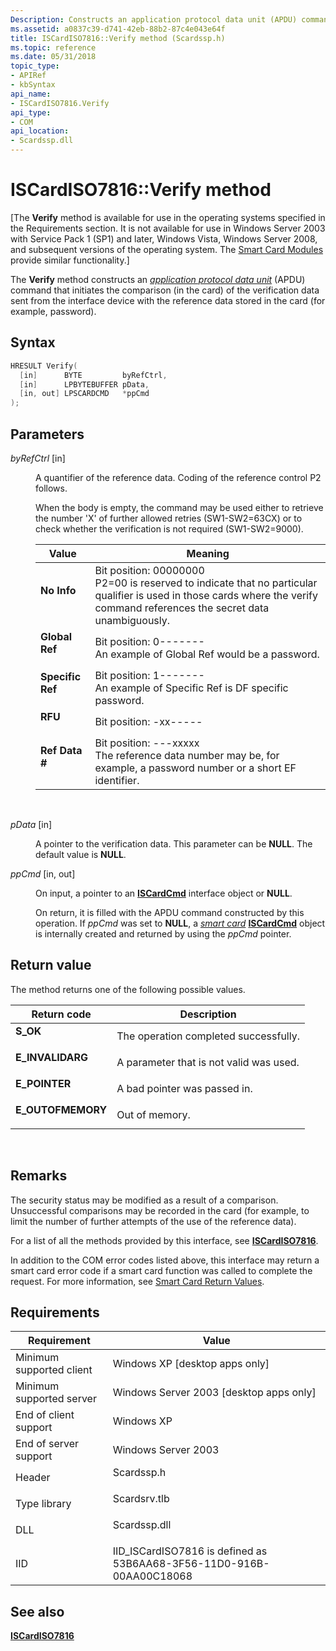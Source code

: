 ```yaml
---
Description: Constructs an application protocol data unit (APDU) command that initiates the comparison (in the card) of the verification data sent from the interface device with the reference data stored in the card (for example, password).
ms.assetid: a0837c39-d741-42eb-88b2-87c4e043e64f
title: ISCardISO7816::Verify method (Scardssp.h)
ms.topic: reference
ms.date: 05/31/2018
topic_type: 
- APIRef
- kbSyntax
api_name: 
- ISCardISO7816.Verify
api_type: 
- COM
api_location: 
- Scardssp.dll
---
```


# ISCardISO7816::Verify method

\[The **Verify** method is available for use in the operating systems specified in the Requirements section. It is not available for use in Windows Server 2003 with Service Pack 1 (SP1) and later, Windows Vista, Windows Server 2008, and subsequent versions of the operating system. The [Smart Card Modules](/previous-versions/windows/desktop/secsmart/smart-card-modules) provide similar functionality.\]

The **Verify** method constructs an [*application protocol data unit*](../secgloss/a-gly.md) (APDU) command that initiates the comparison (in the card) of the verification data sent from the interface device with the reference data stored in the card (for example, password).

## Syntax


```C++
HRESULT Verify(
  [in]      BYTE         byRefCtrl,
  [in]      LPBYTEBUFFER pData,
  [in, out] LPSCARDCMD   *ppCmd
);
```



## Parameters

<dl> <dt>

*byRefCtrl* \[in\]
</dt> <dd>

A quantifier of the reference data. Coding of the reference control P2 follows.

When the body is empty, the command may be used either to retrieve the number 'X' of further allowed retries (SW1-SW2=63CX) or to check whether the verification is not required (SW1-SW2=9000).



| Value                                                                                                                                                                                    | Meaning                                                                                                                                                                                           |
|------------------------------------------------------------------------------------------------------------------------------------------------------------------------------------------|---------------------------------------------------------------------------------------------------------------------------------------------------------------------------------------------------|
| <span id="No_Info"></span><span id="no_info"></span><span id="NO_INFO"></span><dl> <dt>**No Info**</dt> </dl>                     | Bit position: 00000000<br/> P2=00 is reserved to indicate that no particular qualifier is used in those cards where the verify command references the secret data unambiguously.<br/> |
| <span id="Global_Ref"></span><span id="global_ref"></span><span id="GLOBAL_REF"></span><dl> <dt>**Global Ref**</dt> </dl>         | Bit position: 0-------<br/> An example of Global Ref would be a password.<br/>                                                                                                        |
| <span id="Specific_Ref"></span><span id="specific_ref"></span><span id="SPECIFIC_REF"></span><dl> <dt>**Specific Ref**</dt> </dl> | Bit position: 1-------<br/> An example of Specific Ref is DF specific password.<br/>                                                                                                  |
| <span id="RFU"></span><span id="rfu"></span><dl> <dt>**RFU**</dt> </dl>                                                           | Bit position: -xx-----<br/>                                                                                                                                                                 |
| <span id="Ref_Data__"></span><span id="ref_data__"></span><span id="REF_DATA__"></span><dl> <dt>**Ref Data \#**</dt> </dl>        | Bit position: ---xxxxx<br/> The reference data number may be, for example, a password number or a short EF identifier.<br/>                                                           |



 

</dd> <dt>

*pData* \[in\]
</dt> <dd>

A pointer to the verification data. This parameter can be **NULL**. The default value is **NULL**.

</dd> <dt>

*ppCmd* \[in, out\]
</dt> <dd>

On input, a pointer to an [**ISCardCmd**](iscardcmd.md) interface object or **NULL**.

On return, it is filled with the APDU command constructed by this operation. If *ppCmd* was set to **NULL**, a [*smart card*](../secgloss/s-gly.md) [**ISCardCmd**](iscardcmd.md) object is internally created and returned by using the *ppCmd* pointer.

</dd> </dl>

## Return value

The method returns one of the following possible values.



| Return code                                                                                   | Description                                        |
|-----------------------------------------------------------------------------------------------|----------------------------------------------------|
| <dl> <dt>**S\_OK**</dt> </dl>          | The operation completed successfully.<br/>   |
| <dl> <dt>**E\_INVALIDARG**</dt> </dl>  | A parameter that is not valid was used.<br/> |
| <dl> <dt>**E\_POINTER**</dt> </dl>     | A bad pointer was passed in.<br/>            |
| <dl> <dt>**E\_OUTOFMEMORY**</dt> </dl> | Out of memory.<br/>                          |



 

## Remarks

The security status may be modified as a result of a comparison. Unsuccessful comparisons may be recorded in the card (for example, to limit the number of further attempts of the use of the reference data).

For a list of all the methods provided by this interface, see [**ISCardISO7816**](iscardiso7816.md).

In addition to the COM error codes listed above, this interface may return a smart card error code if a smart card function was called to complete the request. For more information, see [Smart Card Return Values](authentication-return-values.md).

## Requirements



| Requirement | Value |
|-------------------------------------|-----------------------------------------------------------------------------------------|
| Minimum supported client<br/> | Windows XP \[desktop apps only\]<br/>                                             |
| Minimum supported server<br/> | Windows Server 2003 \[desktop apps only\]<br/>                                    |
| End of client support<br/>    | Windows XP<br/>                                                                   |
| End of server support<br/>    | Windows Server 2003<br/>                                                          |
| Header<br/>                   | <dl> <dt>Scardssp.h</dt> </dl>   |
| Type library<br/>             | <dl> <dt>Scardsrv.tlb</dt> </dl> |
| DLL<br/>                      | <dl> <dt>Scardssp.dll</dt> </dl> |
| IID<br/>                      | IID\_ISCardISO7816 is defined as 53B6AA68-3F56-11D0-916B-00AA00C18068<br/>        |



## See also

<dl> <dt>

[**ISCardISO7816**](iscardiso7816.md)
</dt> </dl>

 

 
